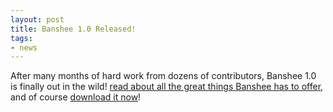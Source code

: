 ```yaml
---
layout: post
title: Banshee 1.0 Released!
tags:
- news
---
```


After many months of hard work from dozens of contributors, Banshee 1.0 is finally out in the wild! [read about all the great things Banshee has to offer](/download/archives/1.0.0), and of course [download it now](/download)!
